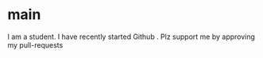 # main
I am a student. I have recently started Github . Plz support me by approving my pull-requests

